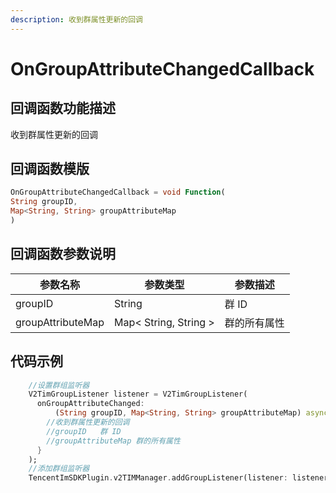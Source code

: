 ```yaml
---
description: 收到群属性更新的回调
---
```


# OnGroupAttributeChangedCallback

## 回调函数功能描述

收到群属性更新的回调

## 回调函数模版

```dart
OnGroupAttributeChangedCallback = void Function(
String groupID,
Map<String, String> groupAttributeMap
)
```

## 回调函数参数说明

| 参数名称              | 参数类型                  | 参数描述   |
| ----------------- | --------------------- | ------ |
| groupID           | String                | 群 ID   |
| groupAttributeMap | Map< String, String > | 群的所有属性 |

## 代码示例

```dart
    //设置群组监听器
    V2TimGroupListener listener = V2TimGroupListener(
      onGroupAttributeChanged:
          (String groupID, Map<String, String> groupAttributeMap) async {
        //收到群属性更新的回调
        //groupID	群 ID
        //groupAttributeMap	群的所有属性
      }
    );
    //添加群组监听器
    TencentImSDKPlugin.v2TIMManager.addGroupListener(listener: listener);
```

